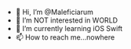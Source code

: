 - 👋 Hi, I’m @Maleficiarum
- 👀 I’m NOT interested in WORLD
- 🌱 I’m currently learning iOS Swift
- 📫 How to reach me...nowhere

<!---
Maleficiarum/Maleficiarum is a ✨ special ✨ repository because its `README.md` (this file) appears on your GitHub profile.
You can click the Preview link to take a look at your changes.
--->
